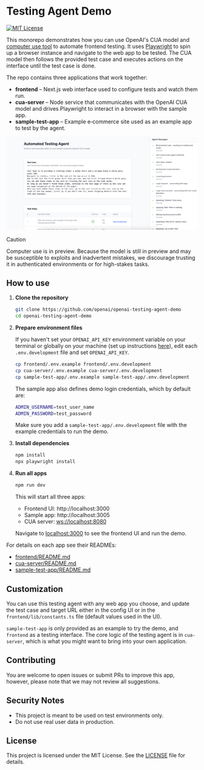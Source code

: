 # Testing Agent Demo

[![MIT License](https://img.shields.io/badge/License-MIT-green.svg)](frontend/LICENSE)

This monorepo demonstrates how you can use OpenAI's CUA model and [computer use tool](https://platform.openai.com/docs/guides/tools-computer-use) to automate frontend testing. It uses [Playwright](https://playwright.dev) to spin up a browser instance and navigate to the web app to be tested. The CUA model then follows the provided test case and executes actions on the interface until the test case is done.  

The repo contains three applications that work together:

- **frontend** – Next.js web interface used to configure tests and watch them run.
- **cua-server** – Node service that communicates with the OpenAI CUA model and drives Playwright to interact in a browser with the sample app.
- **sample-test-app** – Example e‑commerce site used as an example app to test by the agent.

![screenshot](./screenshot.jpg)

> [!CAUTION]  
> Computer use is in preview. Because the model is still in preview and may be susceptible to exploits and inadvertent mistakes, we discourage trusting it in authenticated environments or for high-stakes tasks.

## How to use

1. **Clone the repository**

   ```bash
   git clone https://github.com/openai/openai-testing-agent-demo
   cd openai-testing-agent-demo
   ```

2. **Prepare environment files**

   If you haven't set your `OPENAI_API_KEY` environment variable on your terminal or globally on your machine (set up instructions [here](https://platform.openai.com/docs/libraries#create-and-export-an-api-key)), edit each `.env.development` file and set `OPENAI_API_KEY`.

   ```bash
   cp frontend/.env.example frontend/.env.development
   cp cua-server/.env.example cua-server/.env.development
   cp sample-test-app/.env.example sample-test-app/.env.development
   ```

   The sample app also defines demo login credentials, which by default are:

   ```bash
   ADMIN_USERNAME=test_user_name
   ADMIN_PASSWORD=test_password
   ```

   Make sure you add a `sample-test-app/.env.development` file with the example credentials to run the demo.

3. **Install dependencies**

   ```bash
   npm install
   npx playwright install
   ```

4. **Run all apps**

   ```bash
   npm run dev
   ```

   This will start all three apps:

   - Frontend UI: http://localhost:3000
   - Sample app: http://localhost:3005
   - CUA server: [ws://localhost:8080](http://localhost:8080)

   Navigate to [localhost:3000](http://localhost:3000) to see the frontend UI and run the demo.

For details on each app see their READMEs:

- [frontend/README.md](frontend/README.md)
- [cua-server/README.md](cua-server/README.md)
- [sample-test-app/README.md](sample-test-app/README.md)

## Customization

You can use this testing agent with any web app you choose, and update the test case and target URL either in the config UI or in the `frontend/lib/constants.ts` file (default values used in the UI).

`sample-test-app` is only provided as an example to try the demo, and `frontend` as a testing interface. The core logic of the testing agent is in `cua-server`, which is what you might want to bring into your own application.

## Contributing

You are welcome to open issues or submit PRs to improve this app, however, please note that we may not review all suggestions.

## Security Notes

- This project is meant to be used on test environments only.
- Do not use real user data in production.

## License

This project is licensed under the MIT License. See the [LICENSE](LICENSE) file for details.
